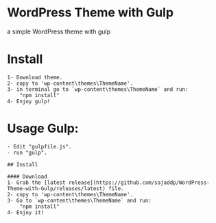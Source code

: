 # WordPress Theme with Gulp
a simple WordPress theme with gulp

# Install
	1- Download theme.
	2- copy to 'wp-content\themes\ThemeName'.
	3- in terminal go to `wp-content\themes\ThemeName` and run:
		"npm install"
	4- Enjoy gulp!

# Usage Gulp:
	- Edit "gulpfile.js".
	- run "gulp".

	## Install

    #### Download
    1- Grab the [latest release](https://github.com/sajaddp/WordPress-Theme-with-Gulp/releases/latest) file.
	2- copy to 'wp-content\themes\ThemeName'.
	3- Go to `wp-content\themes\ThemeName` and run:
		"npm install"
	4- Enjoy it!